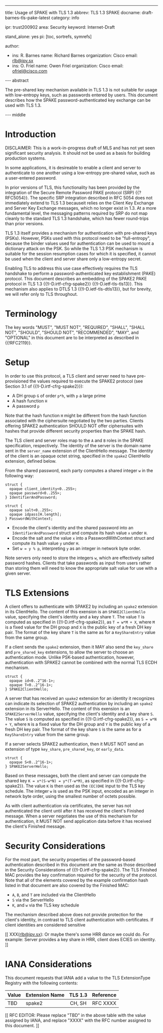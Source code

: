 ---
title: Usage of SPAKE with TLS 1.3
abbrev: TLS 1.3 SPAKE
docname: draft-barnes-tls-pake-latest
category: info

ipr: trust200902
area: Security
keyword: Internet-Draft

stand_alone: yes
pi: [toc, sortrefs, symrefs]

author:
 -  ins: R. Barnes
    name: Richard Barnes
    organization: Cisco
    email: rlb@ipv.sx
 -
    ins: O. Friel
    name: Owen Friel
    organization: Cisco
    email: ofriel@cisco.com


--- abstract

The pre-shared key mechanism available in TLS 1.3 is not suitable
for usage with low-entropy keys, such as passwords entered by users.
This document describes how the SPAKE password-authenticated key
exchange can be used with TLS 1.3.


--- middle


# Introduction

DISCLAIMER: This is a work-in-progress draft of MLS and has not yet
seen significant security analysis. It should not be used as a basis
for building production systems.

In some applications, it is desireable to enable a client and server
to authenticate to one another using a low-entropy pre-shared value,
such as a user-entered password.  

In prior versions of TLS, this functionality has been provided by
the integration of the Secure Remote Password PAKE protocol (SRP)
{{?RFC5054}}.  The specific SRP integration described in RFC 5054
does not immediately extend to TLS 1.3 becauseit relies on the
Client Key Exchange and Server Key Exchange messages, which no
longer exist in 1.3.  At a more fundamental level, the messaging
patterns required by SRP do not map cleanly to the standard TLS 1.3
handshake, which has fewer round-trips than prior versions.

TLS 1.3 itself provides a mechanism for authentication with
pre-shared keys (PSKs).  However, PSKs used with this protocol need
to be "full-entropy", because the binder values used for
authentication can be used to mount a dictionary attack on the PSK.
So while the TLS 1.3 PSK mechanism is suitable for the session
resumption cases for which it is specified, it cannot be used when
the client and server share only a low-entropy secret.

Enabling TLS to address this use case effectively requires the TLS
handshake to perform a password-authenticated key establishment
(PAKE) protocol.  This document describes an embedding of the SPAKE2
PAKE protocol in TLS 1.3 {{!I-D.irtf-cfrg-spake2}}
{{!I-D.ietf-tls-tls13}}.  This mechanism also applies to DTLS 1.3
{{!I-D.ietf-tls-dtls13}}, but for brevity, we will refer only to TLS
throughout. 

# Terminology

The key words "MUST", "MUST NOT", "REQUIRED", "SHALL", "SHALL NOT",
"SHOULD", "SHOULD NOT", "RECOMMENDED", "MAY", and "OPTIONAL" in this
document are to be interpreted as described in {{!RFC2119}}.

# Setup

In order to use this protocol, a TLS client and server need to have
pre-provisioned the values required to execute the SPAKE2 protocol
(see Section 3.1 of {{!I-D.irtf-cfrg-spake2}}):

* A DH group `G` of order `p*h`, with `p` a large prime
* A hash function `H`
* A password `p`

Note that the hash function `H` might be different from the hash
function associated with the ciphersuite negotiated by the two
parties.  Clients offering SPAKE2 authentication SHOULD NOT offer
ciphersuites with hashes that provide different security properties
than the SPAKE hash.

The TLS client and server roles map to the `A` and `B` roles in the
SPAKE specification, respectively.  The identity of the server is
the domain name sent in the `server_name` extension of the
ClientHello message.  The identity of the client is an opaque octet
string, specified in the `spake2` ClientHello extension, defined
below. 

From the shared password, each party computes a shared integer `w`
in the following way:

```
struct {
  opaque client_identity<0..255>;
  opaque password<0..255>;
} IdentifierAndPassword;

struct {
  opaque salt<0..255>;
  opaque idpass[H.length];
} PasswordWithContext;
```

* Encode the client's identity and the shared password into an
  `IdentifierAndPassword` struct and compute its hash value `x` under
  `H`.
* Encode the salt and the value `x` into a PasswordWithContext
  struct and compute its hash value `y` under `H`.
* Set `w = y % p`, interpreting `y` as an integer in network byte
  order.

Note servers only need to store the integers `w`, which are
effectively salted password hashes.  Clients that take passwords as
input from users rather than storing them will need to know the
appropriate salt value for use with a given server.

# TLS Extensions

A client offers to authenticate with SPAKE2 by including an `spake2`
extension in its ClientHello.  The content of this exension is an
`SPAKE2ClientHello` value, specifying the client's identity and a
key share `T`.  The value `T` is computed as specified in
{{!I-D.irtf-cfrg-spake2}}, as `T = w*M + X`, where `M` is a fixed
value for the DH group and `X` is the public key of a fresh DH key
pair.  The format of the key share `T` is the same as for a
`KeyShareEntry` value from the same group.

If a client sends the `spake2` extension, then it MAY also send the
`key_share` and `pre_shared_key` extensions, to allow the server to
choose an authentication mode.  Unlike PSK-based authentication,
however, authentication with SPAKE2 cannot be combined with the
normal TLS ECDH mechanism.

```
struct {
  opaque id<0..2^16-1>;
  opaque T<0..2^16-1>;
} SPAKE2ClientHello;
```

A server that has received an `spake2` extension for an identity it
recognizes can indicate its selection of SPAKE2 authentication by
including an `spake2` extension in its ServerHello.  The content of
this exension is an `SPAKE2ServerHello` value, specifying the
client's identity and a key share `S`.  The value `S` is computed as
specified in {{!I-D.irtf-cfrg-spake2}}, as `S = w*N + Y`, where `N`
is a fixed value for the DH group and `Y` is the public key of a fresh
DH key pair.  The format of the key share `S` is the same as for a
`KeyShareEntry` value from the same group.

If a server selects SPAKE2 authentication, then it MUST NOT send an
extension of type `key_share`, `pre_shared_key`, or `early_data`.

```
struct {
  opaque S<0..2^16-1>;
} SPAKE2ServerHello;
```

Based on these messages, both the client and server can compute the
shared key `K = x*(S-w*N) = y*(T-w*M)`, as specified in
{{!I-D.irtf-cfrg-spake2}}.  The value `K` is then used as the
`(EC)DHE` input to the TLS key schedule.  The integer `w` is used as
the PSK input, encoded as an integer in network byte order, using
the smallest number of octets possible.

As with client authentication via certificates, the server has not
authenticated the client until after it has received the client's
Finished message.  When a server negotiates the use of this
mechanism for authentication, it MUST NOT send application data
before it has received the client's Finished message. 

# Security Considerations

For the most part, the security properties of the password-based
authentication described in this document are the same as those
described in the Security Considerations of
{{!I-D.irtf-cfrg-spake2}}.  The TLS Finished MAC provides the key
confirmation required for the security of the protocol.  Note that
all of the elements covered by the example confirmation hash listed
in that document are also covered by the Finished MAC:

* `A`, `B`, and `T` are included via the ClientHello
* `S` via the ServerHello
* `K`, and `w` via the TLS key schedule

The mechanism described above does not provide protection for the
client's identity, in contrast to TLS client authentication with
certificates.  If client identities are considered sensitive

[[ XXX(rlb@ipv.sx): Or maybe there's some HRR dance we could do.
For example: Server provides a key share in HRR, client does ECIES
on identity. ]]


# IANA Considerations

This document requests that IANA add a value to the TLS
ExtensionType Registry with the following contents:

| Value | Extension Name | TLS 1.3 | Reference | 
|:------|:---------------|:-------:|:---------:|
| TBD   | spake2         | CH, SH  | RFC XXXX  |

[[ RFC EDITOR: Please replace "TBD" in the above table with the
value assigned by IANA, and replace "XXXX" with the RFC number
assigned to this document. ]]
